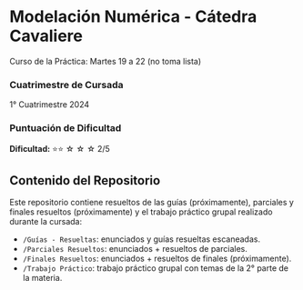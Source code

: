 # Modelación Numérica - Cátedra Cavaliere 
Curso de la Práctica: Martes 19 a 22 (no toma lista)

### Cuatrimestre de Cursada
1° Cuatrimestre 2024

### Puntuación de Dificultad
**Dificultad:** ⭐⭐ ☆ ☆ ☆ 2/5

## Contenido del Repositorio
Este repositorio contiene resueltos de las guías (próximamente), parciales y finales resueltos (próximamente) y el trabajo práctico grupal realizado durante la cursada:

- `/Guías - Resueltas`: enunciados y guías resueltas escaneadas.
- `/Parciales Resueltos`: enunciados + resueltos de parciales.
- `/Finales Resueltos`: enunciados + resueltos de finales (próximamente).
- `/Trabajo Práctico`: trabajo práctico grupal con temas de la 2° parte de la materia.

